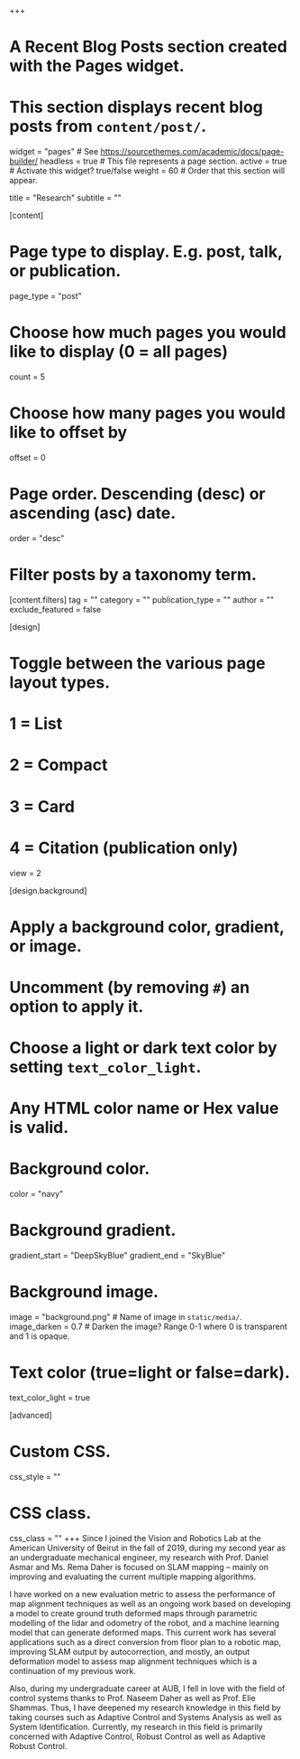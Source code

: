 +++
# A Recent Blog Posts section created with the Pages widget.
# This section displays recent blog posts from `content/post/`.

widget = "pages"  # See https://sourcethemes.com/academic/docs/page-builder/
headless = true  # This file represents a page section.
active = true  # Activate this widget? true/false
weight = 60  # Order that this section will appear.

title = "Research"
subtitle = ""

[content]
  # Page type to display. E.g. post, talk, or publication.
  page_type = "post"
  
  # Choose how much pages you would like to display (0 = all pages)
  count = 5
  
  # Choose how many pages you would like to offset by
  offset = 0

  # Page order. Descending (desc) or ascending (asc) date.
  order = "desc"

  # Filter posts by a taxonomy term.
  [content.filters]
    tag = ""
    category = ""
    publication_type = ""
    author = ""
    exclude_featured = false
  
[design]
  # Toggle between the various page layout types.
  #   1 = List
  #   2 = Compact
  #   3 = Card
  #   4 = Citation (publication only)
  view = 2
  
[design.background]
  # Apply a background color, gradient, or image.
  #   Uncomment (by removing `#`) an option to apply it.
  #   Choose a light or dark text color by setting `text_color_light`.
  #   Any HTML color name or Hex value is valid.
  
  # Background color.
   color = "navy"
  
  # Background gradient.
   gradient_start = "DeepSkyBlue"
   gradient_end = "SkyBlue"
  
  # Background image.
   image = "background.png"  # Name of image in `static/media/`.
   image_darken = 0.7  # Darken the image? Range 0-1 where 0 is transparent and 1 is opaque.

  # Text color (true=light or false=dark).
   text_color_light = true  
  
[advanced]
 # Custom CSS. 
 css_style = ""
 
 # CSS class.
 css_class = ""
+++
Since I joined the Vision and Robotics Lab at the American University of Beirut in the fall of 2019, during my second year as an undergraduate mechanical engineer, my research with Prof. Daniel Asmar and Ms. Rema Daher is focused on SLAM mapping – mainly on improving and evaluating the current multiple mapping algorithms.

I have worked on a new evaluation metric to assess the performance of map alignment techniques as well as an ongoing work based on developing a model to create ground truth deformed maps through parametric modelling of the lidar and odometry of the robot, and a machine learning model that can generate deformed maps. This current work has several applications such as a direct conversion from floor plan to a robotic map, improving SLAM output by autocorrection, and mostly, an output deformation model to assess map alignment techniques which is a continuation of my previous work.

Also, during my undergraduate career at AUB, I fell in love with the field of control systems thanks to Prof. Naseem Daher as well as Prof. Elie Shammas. Thus, I have deepened my research knowledge in this field by taking courses such as Adaptive Control and Systems Analysis as well as System Identification. Currently, my research in this field is primarily concerned with Adaptive Control, Robust Control as well as Adaptive Robust Control.
